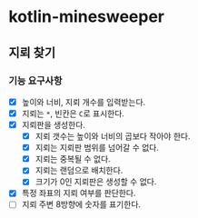 # kotlin-minesweeper

## 지뢰 찾기

### 기능 요구사항

- [x] 높이와 너비, 지뢰 개수를 입력받는다.
- [x] 지뢰는 `*`, 빈칸은 `C`로 표시한다.
- [x] 지뢰판을 생성한다.
    - [x] 지뢰 갯수는 높이와 너비의 곱보다 작아야 한다.
    - [x] 지뢰는 지뢰판 범위를 넘어갈 수 없다.
    - [x] 지뢰는 중복될 수 없다.
    - [x] 지뢰는 랜덤으로 배치한다.
    - [x] 크기가 0인 지뢰판은 생성할 수 없다.
- [x] 특정 좌표의 지뢰 여부를 판단한다.
- [ ] 지뢰 주변 8방향에 숫자를 표기한다.
